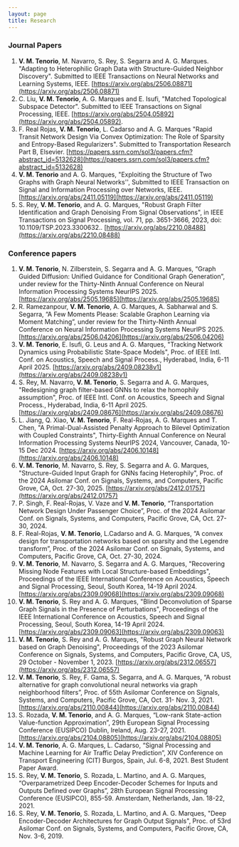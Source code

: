 ```yaml
---
layout: page
title: Research
---
```



### Journal Papers

1. **V. M. Tenorio**, M. Navarro, S. Rey, S. Segarra and A. G. Marques. "Adapting to Heterophilic Graph Data with Structure-Guided Neighbor Discovery". Submitted to IEEE Transactions on Neural Networks and Learning Systems, IEEE. [https://arxiv.org/abs/2506.08871](https://arxiv.org/abs/2506.08871)
1. C. Liu, **V. M. Tenorio**, A. G. Marques and E. Isufi, "Matched Topological Subspace Detector". Submitted to IEEE Transactions on Signal Processing, IEEE. [https://arxiv.org/abs/2504.05892](https://arxiv.org/abs/2504.05892).
1. F. Real Rojas, **V. M. Tenorio**, L. Cadarso and A. G. Marques "Rapid Transit Network Design Via Convex Optimization: The Role of Sparsity and Entropy-Based Regularizers". Submitted to Transportation Research Part B, Elsevier. [https://papers.ssrn.com/sol3/papers.cfm?abstract_id=5132628](https://papers.ssrn.com/sol3/papers.cfm?abstract_id=5132628)
1. **V. M. Tenorio** and A. G. Marques, "Exploiting the Structure of Two Graphs with Graph Neural Networks'', Submitted to IEEE Transaction on Signal and Information Processing over Networks, IEEE. [https://arxiv.org/abs/2411.05119](https://arxiv.org/abs/2411.05119)
1. S. Rey, **V. M. Tenorio**, and A. G. Marques, "Robust Graph Filter Identification and Graph Denoising From Signal Observations", in IEEE Transactions on Signal Processing, vol. 71, pp. 3651-3666, 2023, doi: 10.1109/TSP.2023.3300632.. [https://arxiv.org/abs/2210.08488](https://arxiv.org/abs/2210.08488)

### Conference papers

1. **V. M. Tenorio**, N. Zilberstein, S. Segarra and A. G. Marques, “Graph Guided Diffusion: Unified Guidance for Conditional Graph Generation”, under review for the Thirty-Ninth Annual Conference on Neural Information Processing Systems NeurIPS 2025. [https://arxiv.org/abs/2505.19685](https://arxiv.org/abs/2505.19685)
1. R. Ramezanpour, **V. M. Tenorio**, A. G. Marques, A. Sabharwal and S. Segarra, “A Few Moments Please: Scalable Graphon Learning via Moment Matching”, under review for the Thirty-Ninth Annual Conference on Neural Information Processing Systems NeurIPS 2025. [https://arxiv.org/abs/2506.04206](https://arxiv.org/abs/2506.04206)
1. **V. M. Tenorio**, E. Isufi, G. Leus and A. G. Marques, "Tracking Network Dynamics using Probabilistic State-Space Models", Proc. of IEEE Intl. Conf. on Acoustics, Speech and Signal Process., Hyderabad, India, 6-11 April 2025. [https://arxiv.org/abs/2409.08238v1](https://arxiv.org/abs/2409.08238v1)
1. S. Rey, M. Navarro, **V. M. Tenorio**, S. Segarra and A. G. Marques, "Redesigning graph filter-based GNNs to relax the homophily assumption", Proc. of IEEE Intl. Conf. on Acoustics, Speech and Signal Process., Hyderabad, India, 6-11 April 2025. [https://arxiv.org/abs/2409.08676](https://arxiv.org/abs/2409.08676)
1. L. Jiang, Q. Xiao, **V. M. Tenorio**, F. Real-Rojas, A. G. Marques and T. Chen, "A Primal-Dual-Assisted Penalty Approach to Bilevel Optimization with Coupled Constraints", Thirty-Eighth Annual Conference on Neural Information Processing Systems NeurIPS 2024, Vancouver, Canada, 10-15 Dec 2024. [https://arxiv.org/abs/2406.10148](https://arxiv.org/abs/2406.10148)
1. **V. M. Tenorio**, M. Navarro, S. Rey, S. Segarra and A. G. Marques, "Structure-Guided Input Graph for GNNs facing Heterophily", Proc. of the 2024 Asilomar Conf. on Signals, Systems, and Computers, Pacific Grove, CA, Oct. 27-30, 2025. [https://arxiv.org/abs/2412.01757](https://arxiv.org/abs/2412.01757)
1. P. Singh, F. Real-Rojas, V. Vaze and **V. M. Tenorio**, “Transportation Network Design Under Passenger Choice”, Proc. of the 2024 Asilomar Conf. on Signals, Systems, and Computers, Pacific Grove, CA, Oct. 27-30, 2024.
1. F. Real-Rojas, **V. M. Tenorio**, L.Cadarso and A. G. Marques, “A convex design for transportation networks based on sparsity and the Legendre transform”, Proc. of the 2024 Asilomar Conf. on Signals, Systems, and Computers, Pacific Grove, CA, Oct. 27-30, 2024.
1. **V. M. Tenorio**, M. Navarro, S. Segarra and A. G. Marques, "Recovering Missing Node Features with Local Structure-based Embeddings", Proceedings of the IEEE International Conference on Acoustics, Speech and Signal Processing, Seoul, South Korea, 14-19 April 2024. [https://arxiv.org/abs/2309.09068](https://arxiv.org/abs/2309.09068)
1. **V. M. Tenorio**, S. Rey and A. G. Marques, "Blind Deconvolution of Sparse Graph Signals in the Presence of Perturbations", Proceedings of the IEEE International Conference on Acoustics, Speech and Signal Processing, Seoul, South Korea, 14-19 April 2024. [https://arxiv.org/abs/2309.09063](https://arxiv.org/abs/2309.09063)
1. **V. M. Tenorio**, S. Rey and A. G. Marques, "Robust Graph Neural Network based on Graph Denoising", Proceedings of the 2023 Asilomar Conference on Signals, Systems, and Computers, Pacific Grove, CA, US, 29 October - November 1, 2023. [https://arxiv.org/abs/2312.06557](https://arxiv.org/abs/2312.06557)
1. **V. M. Tenorio**, S. Rey, F. Gama, S. Segarra, and A. G. Marques, “A robust alternative for graph convolutional neural networks via graph neighborhood filters”, Proc. of 55th Asilomar Conference on Signals, Systems, and Computers, Pacific Grove, CA, Oct. 31- Nov. 3, 2021. [https://arxiv.org/abs/2110.00844](https://arxiv.org/abs/2110.00844)
1. S. Rozada, **V. M. Tenorio**, and A. G. Marques, “Low-rank State-action Value-function Approximation”, 29th European Signal Processing Conference (EUSIPCO) Dublin, Ireland, Aug. 23-27, 2021. [https://arxiv.org/abs/2104.08805](https://arxiv.org/abs/2104.08805)
1. **V. M. Tenorio**, A. G. Marques, L. Cadarso, “Signal Processing and Machine Learning for Air Traffic Delay Prediction”, XIV Conference on Transport Engineering (CIT) Burgos, Spain, Jul. 6-8, 2021. Best Student Paper Award.
1. S. Rey, **V. M. Tenorio**, S. Rozada, L. Martino, and A. G. Marques, “Overparametrized Deep Encoder-Decoder Schemes for Inputs and Outputs Defined over Graphs”, 28th European Signal Processing Conference (EUSIPCO), 855-59. Amsterdam, Netherlands, Jan. 18-22, 2021.
1. S. Rey, **V. M. Tenorio**, S. Rozada, L. Martino, and A. G. Marques, "Deep Encoder-Decoder Architectures for Graph Output Signals", Proc. of 53rd Asilomar Conf. on Signals, Systems, and Computers, Pacific Grove, CA, Nov. 3-6, 2019.

